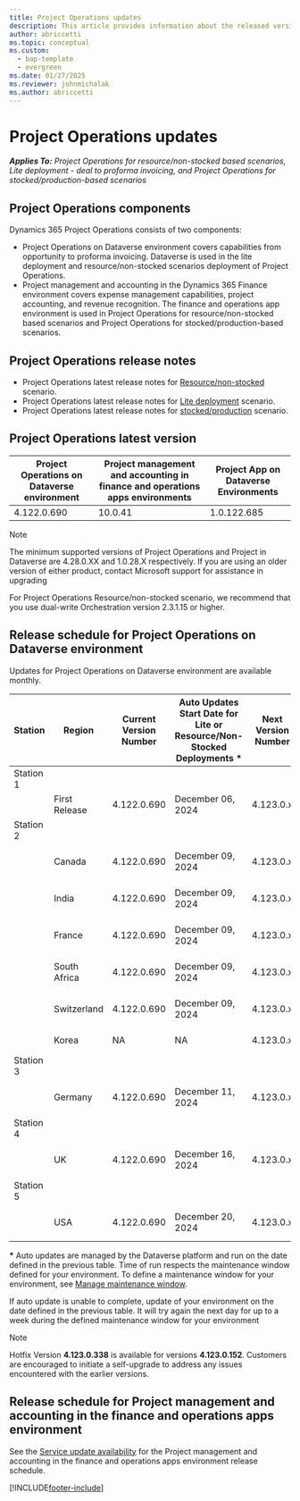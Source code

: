 ```yaml
---
title: Project Operations updates
description: This article provides information about the released versions of Dynamics 365 Project Operations.
author: abriccetti
ms.topic: conceptual
ms.custom: 
  - bap-template
  - evergreen
ms.date: 01/27/2025
ms.reviewer: johnmichalak
ms.author: abriccetti
---
```


# Project Operations updates

_**Applies To:** Project Operations for resource/non-stocked based scenarios, Lite deployment - deal to proforma invoicing, and Project Operations for stocked/production-based scenarios_



## Project Operations components

Dynamics 365 Project Operations consists of two components:

- Project Operations on Dataverse environment covers capabilities from opportunity to proforma invoicing. Dataverse is used in the lite deployment and resource/non-stocked scenarios deployment of Project Operations.
- Project management and accounting in the Dynamics 365 Finance environment covers expense management capabilities, project accounting, and revenue recognition. The finance and operations app environment is used in Project Operations for resource/non-stocked based scenarios and Project Operations for stocked/production-based scenarios.

## Project Operations release notes
- Project Operations latest release notes for [Resource/non-stocked](whats-new-dec-2024-resource-based.md) scenario.
- Project Operations latest release notes for [Lite deployment](../pro/whats-new/whats-new-dec-2024-lite.md) scenario.
- Project Operations latest release notes for [stocked/production](../prod-pma/whats-new/whats-new-Feb-2024-stocked.md) scenario.

## Project Operations latest version

| Project Operations on Dataverse environment | Project management and accounting in finance and operations apps environments | Project App on Dataverse Environments |
| --- | --- | --- |
| 4.122.0.690 | 10.0.41 | 1.0.122.685 |

> [!NOTE]
> The minimum supported versions of Project Operations and Project in Dataverse are 4.28.0.XX and 1.0.28.X respectively. If you are using an older version of either product, contact Microsoft support for assistance in upgrading

For Project Operations Resource/non-stocked scenario, we recommend that you use dual-write Orchestration version 2.3.1.15 or higher.

## Release schedule for Project Operations on Dataverse environment

Updates for Project Operations on Dataverse environment are available monthly. 

| Station | Region | Current Version Number | Auto Updates Start Date for Lite or Resource/Non-Stocked Deployments * | Next Version Number | Next Version Number Available For Self Update | Auto Updates Start For Next Version |
|-----------|---------------|-----------------|-------------------------|--------------|------------------------|--------------------|
| Station 1 | &nbsp;        | &nbsp;          | &nbsp;                  | &nbsp;       | &nbsp;                 | &nbsp;             |
| &nbsp;    | First Release | 4.122.0.690      | December 06, 2024        | 4.123.0.x    | January 28, 2025      | NA  |
| Station 2 | &nbsp;        | &nbsp;          | &nbsp;                  | &nbsp;       | &nbsp;                 | &nbsp;             |
| &nbsp;    | Canada        | 4.122.0.690      | December 09, 2024        | 4.123.0.x    | January 29, 2025      | February 05, 2025  |
| &nbsp;    | India         | 4.122.0.690      | December 09, 2024        | 4.123.0.x    | January 29, 2025      | February 05, 2025  |
| &nbsp;    | France        | 4.122.0.690      | December 09, 2024        | 4.123.0.x    | January 29, 2025      | February 05, 2025  |
| &nbsp;    | South Africa  | 4.122.0.690      | December 09, 2024        | 4.123.0.x    | January 29, 2025      | February 05, 2025  |
| &nbsp;    | Switzerland   | 4.122.0.690      | December 09, 2024        | 4.123.0.x    | January 29, 2025      | February 05, 2025  |
| &nbsp;    | Korea         | NA              | NA                        | 4.123.0.x    | January 29, 2025      | NA                |
| Station 3 | &nbsp;        | &nbsp;          | &nbsp;                  | &nbsp;       | &nbsp;                 | &nbsp;             |
| &nbsp;    | Germany       | 4.122.0.690      | December 11, 2024        | 4.123.0.x    | January 31, 2025      | February 05, 2025  |
| Station 4 | &nbsp;        | &nbsp;          | &nbsp;                  | &nbsp;       | &nbsp;                 | &nbsp;             |
| &nbsp;    | UK            | 4.122.0.690      | December 16, 2024        | 4.123.0.x    | February 05, 2025      | February 13, 2025  |
| Station 5 | &nbsp;        | &nbsp;          | &nbsp;                  | &nbsp;       | &nbsp;                 | &nbsp;             |
| &nbsp;    | USA           | 4.122.0.690      | December 20, 2024        | 4.123.0.x    | February 13, 2025      | February 20, 2025  |

__\*__ Auto updates are managed by the Dataverse platform and run on the date defined in the previous table. Time of run respects the maintenance window defined for your environment. To define a maintenance window for your environment, see [Manage maintenance window](/power-platform/admin/manage-maintenance-window).

If auto update is unable to complete, update of your environment on the date defined in the previous table. It will try again the next day for up to a week during the defined maintenance window for your environment

> [!NOTE]
> Hotfix Version **4.123.0.338** is available for versions **4.123.0.152**. Customers are encouraged to initiate a self-upgrade to address any issues encountered with the earlier versions.

## Release schedule for Project management and accounting in the finance and operations apps environment

See the [Service update availability](/dynamics365/fin-ops-core/fin-ops/get-started/public-preview-releases?toc=%2fdynamics365%2ffinance%2ftoc.json) for the Project management and accounting in the finance and operations apps environment release schedule. 

[!INCLUDE[footer-include](../includes/footer-banner.md)]
